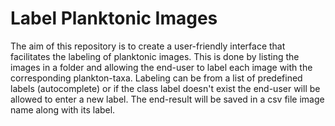 # Label Planktonic Images
The aim of this repository is to create a user-friendly interface that facilitates the labeling of planktonic images.
This is done by listing the images in a folder and allowing the end-user to label each image with the corresponding plankton-taxa.
Labeling can be from a list of predefined labels (autocomplete)
or if the class label doesn't exist the end-user will be allowed to enter a new label.
The end-result will be saved in a csv file image name along with its label.

